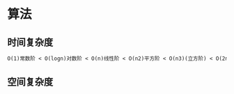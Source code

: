 #  算法

## 时间复杂度

```markdown
O(1)常数阶 < O(logn)对数阶 < O(n)线性阶 < O(n2)平方阶 < O(n3)(立方阶) < O(2n) (指数阶)
```

## 空间复杂度
